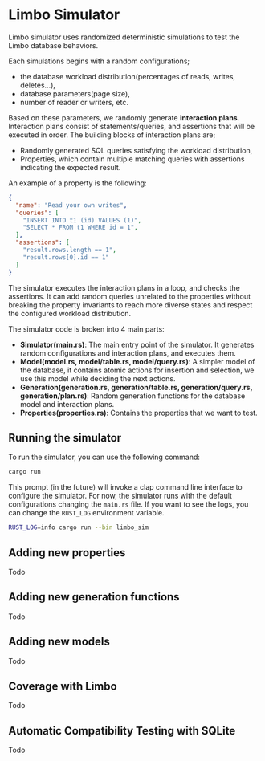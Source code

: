 # Limbo Simulator

Limbo simulator uses randomized deterministic simulations to test the Limbo database behaviors.

Each simulations begins with a random configurations;

- the database workload distribution(percentages of reads, writes, deletes...),
- database parameters(page size),
- number of reader or writers, etc.

Based on these parameters, we randomly generate **interaction plans**. Interaction plans consist of statements/queries, and assertions that will be executed in order. The building blocks of interaction plans are;

- Randomly generated SQL queries satisfying the workload distribution,
- Properties, which contain multiple matching queries with assertions indicating the expected result.

An example of a property is the following:

```json
{
  "name": "Read your own writes",
  "queries": [
    "INSERT INTO t1 (id) VALUES (1)",
    "SELECT * FROM t1 WHERE id = 1",
  ],
  "assertions": [
    "result.rows.length == 1",
    "result.rows[0].id == 1"
  ]
}
```

The simulator executes the interaction plans in a loop, and checks the assertions. It can add random queries unrelated to the properties without
breaking the property invariants to reach more diverse states and respect the configured workload distribution.

The simulator code is broken into 4 main parts:

- **Simulator(main.rs)**: The main entry point of the simulator. It generates random configurations and interaction plans, and executes them.
- **Model(model.rs, model/table.rs, model/query.rs)**: A simpler model of the database, it contains atomic actions for insertion and selection, we use this model while deciding the next actions.
- **Generation(generation.rs, generation/table.rs, generation/query.rs, generation/plan.rs)**: Random generation functions for the database model and interaction plans.
- **Properties(properties.rs)**: Contains the properties that we want to test.

## Running the simulator

To run the simulator, you can use the following command:

```bash
cargo run
```

This prompt (in the future) will invoke a clap command line interface to configure the simulator. For now, the simulator runs with the default configurations changing the `main.rs` file. If you want to see the logs, you can change the `RUST_LOG` environment variable.

```bash
RUST_LOG=info cargo run --bin limbo_sim
```

## Adding new properties

Todo

## Adding new generation functions

Todo

## Adding new models

Todo

## Coverage with Limbo

Todo

## Automatic Compatibility Testing with SQLite

Todo